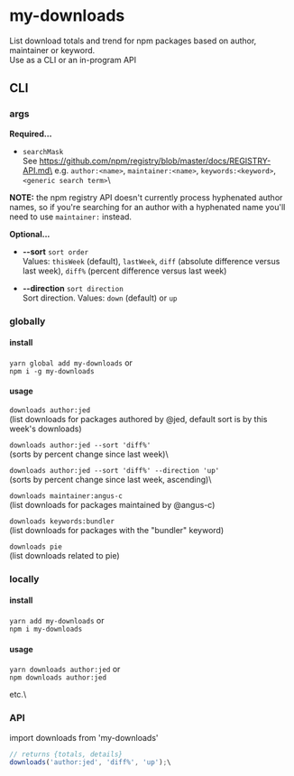 # my-downloads

List download totals and trend for npm packages based on author, maintainer or keyword.\
Use as a CLI or an in-program API

## CLI

### args

**Required...**
* `searchMask`\
See https://github.com/npm/registry/blob/master/docs/REGISTRY-API.md\
e.g. `author:<name>`, `maintainer:<name>`, `keywords:<keyword>`, `<generic search term>`\ 

**NOTE:** the npm registry API doesn't currently process hyphenated author names, so if you're searching for an author with a hyphenated name you'll need to use `maintainer:` instead.

**Optional...**
* **--sort** `sort order`\
Values: `thisWeek` (default), `lastWeek`, `diff` (absolute difference versus last week), `diff%` (percent difference versus last week)

* **--direction** `sort direction`\
Sort direction. Values: `down` (default) or `up`


### globally

#### install

`yarn global add my-downloads` or\
`npm i -g my-downloads`

#### usage

`downloads author:jed`\
(list downloads for packages authored by @jed, default sort is by this week's downloads)

`downloads author:jed --sort 'diff%'`\
(sorts by percent change since last week)\

`downloads author:jed --sort 'diff%' --direction 'up'`\
(sorts by percent change since last week, ascending)\

`downloads maintainer:angus-c`\
(list downloads for packages maintained by @angus-c)

`downloads keywords:bundler`\
(list downloads for packages with the "bundler" keyword)

`downloads pie`\
(list downloads related to pie)

### locally

#### install

`yarn add my-downloads` or\
`npm i my-downloads`

#### usage

`yarn downloads author:jed` or\
`npm downloads author:jed`

etc.\

### API

import downloads from 'my-downloads'

```js
// returns {totals, details}
downloads('author:jed', 'diff%', 'up');\
```






